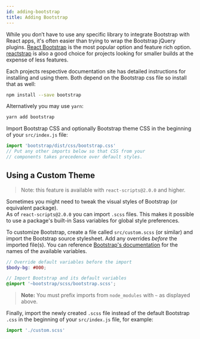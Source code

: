 ```yaml
---
id: adding-bootstrap
title: Adding Bootstrap
---
```


While you don’t have to use any specific library to integrate Bootstrap with React apps, it's often easier than trying to wrap the Bootstrap jQuery plugins. [React Bootstrap](https://react-bootstrap.netlify.com/) is the most popular option and feature rich option. [reactstrap](https://reactstrap.github.io/) is also a good choice for projects looking for smaller builds at the expense of less features.

Each projects respective documentation site has detailed instructions for installing and using them. Both depend on the Bootstrap css file so install that as well:

```sh
npm install --save bootstrap
```

Alternatively you may use `yarn`:

```sh
yarn add bootstrap
```

Import Bootstrap CSS and optionally Bootstrap theme CSS in the beginning of your `src/index.js` file:

```js
import 'bootstrap/dist/css/bootstrap.css'
// Put any other imports below so that CSS from your
// components takes precedence over default styles.
```

## Using a Custom Theme

> Note: this feature is available with `react-scripts@2.0.0` and higher.

Sometimes you might need to tweak the visual styles of Bootstrap (or equivalent package).<br>
As of `react-scripts@2.0.0` you can import `.scss` files. This makes it possible to use a package's built-in Sass variables for global style preferences.

To customize Bootstrap, create a file called `src/custom.scss` (or similar) and import the Bootstrap source stylesheet. Add any overrides _before_ the imported file(s). You can reference [Bootstrap's documentation](http://getbootstrap.com/docs/4.1/getting-started/theming/#css-variables) for the names of the available variables.

```scss
// Override default variables before the import
$body-bg: #000;

// Import Bootstrap and its default variables
@import '~bootstrap/scss/bootstrap.scss';
```

> **Note:** You must prefix imports from `node_modules` with `~` as displayed above.

Finally, import the newly created `.scss` file instead of the default Bootstrap `.css` in the beginning of your `src/index.js` file, for example:

```javascript
import './custom.scss'
```
